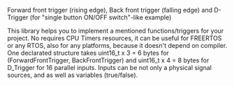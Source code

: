 Forward front trigger (rising edge), Back front trigger (falling edge) and D-Trigger (for "single button ON/OFF switch"-like example)

This library helps you to implement a mentioned functions/triggers for your project. No requires CPU Timers resources, it can be useful for FREERTOS or any RTOS, also for 
any platforms, because it doesn't depend on compiler.
One declarated structure takes uint16_t x 3 = 6 bytes for (ForwardFrontTrigger, BackFrontTrigger) and uint16_t x 4 = 8 bytes for D_Trigger for 16 parallel inputs.
Inputs can be not only a physical signal sources, and as well as variables (true/false).
